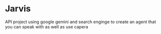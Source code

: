 # Jarvis
API project using google gemini and search enginge to create an agent that you can speak with as well as use capera
